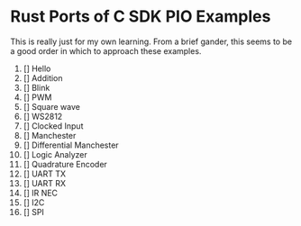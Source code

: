 # Rust Ports of C SDK PIO Examples

This is really just for my own learning.  From a brief gander, this seems to be
a good order in which to approach these examples.

1. [] Hello
1. [] Addition
1. [] Blink
1. [] PWM
1. [] Square wave
1. [] WS2812
1. [] Clocked Input
1. [] Manchester
1. [] Differential Manchester
1. [] Logic Analyzer
1. [] Quadrature Encoder
1. [] UART TX
1. [] UART RX
1. [] IR NEC
1. [] I2C
1. [] SPI
